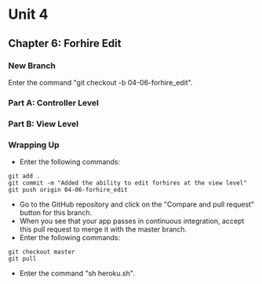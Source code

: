 # Unit 4
## Chapter 6: Forhire Edit

### New Branch
Enter the command "git checkout -b 04-06-forhire_edit".

### Part A: Controller Level

### Part B: View Level

### Wrapping Up
* Enter the following commands:
```
git add .
git commit -m "Added the ability to edit forhires at the view level"
git push origin 04-06-forhire_edit
```
* Go to the GitHub repository and click on the "Compare and pull request" button for this branch.
* When you see that your app passes in continuous integration, accept this pull request to merge it with the master branch.
* Enter the following commands:
```
git checkout master
git pull
```
* Enter the command "sh heroku.sh".
